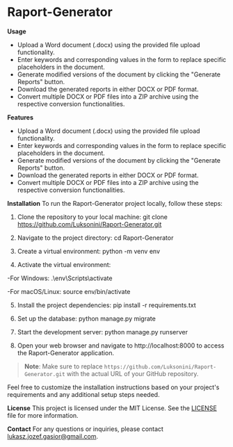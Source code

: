 # Raport-Generator

**Usage**
- Upload a Word document (.docx) using the provided file upload functionality.
- Enter keywords and corresponding values in the form to replace specific placeholders in the document.
- Generate modified versions of the document by clicking the "Generate Reports" button.
- Download the generated reports in either DOCX or PDF format.
- Convert multiple DOCX or PDF files into a ZIP archive using the respective conversion functionalities.

**Features**
- Upload a Word document (.docx) using the provided file upload functionality.
- Enter keywords and corresponding values in the form to replace specific placeholders in the document.
- Generate modified versions of the document by clicking the "Generate Reports" button.
- Download the generated reports in either DOCX or PDF format.
- Convert multiple DOCX or PDF files into a ZIP archive using the respective conversion functionalities.

**Installation**
To run the Raport-Generator project locally, follow these steps:

1. Clone the repository to your local machine:
git clone https://github.com/Luksonini/Raport-Generator.git

2. Navigate to the project directory:
cd Raport-Generator

3. Create a virtual environment:
python -m venv env

4. Activate the virtual environment:

-For Windows:
.\env\Scripts\activate

-For macOS/Linux:
source env/bin/activate

5. Install the project dependencies:
pip install -r requirements.txt

6. Set up the database:
python manage.py migrate

7. Start the development server:
python manage.py runserver

8. Open your web browser and navigate to http://localhost:8000 to access the Raport-Generator application.

> **Note**: Make sure to replace `https://github.com/Luksonini/Raport-Generator.git` with the actual URL of your GitHub repository.

Feel free to customize the installation instructions based on your project's requirements and any additional setup steps needed.

**License**
This project is licensed under the MIT License. See the [LICENSE](LICENSE) file for more information.

**Contact**
For any questions or inquiries, please contact lukasz.jozef.gasior@gmail.com.

